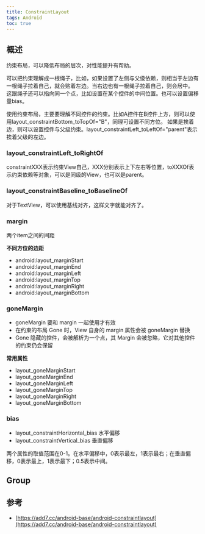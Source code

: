 ```yaml
---
title: ConstraintLayout
tags: Android
toc: true
---
```


## 概述

约束布局，可以降低布局的层次，对性能提升有帮助。

可以把约束理解成一根绳子，比如，如果设置了左侧与父级依赖，则相当于左边有一根绳子拉着自己，就会贴着左边。当右边也有一根绳子拉着自己，则会居中。
这跟绳子还可以指向同一个点，比如设置在某个控件的中间位置。也可以设置偏移量bias。

使用约束布局，主要要理解不同控件的约束。比如A控件在B控件上方，则可以使用layout_constraintBottom_toTopOf="B"，同理可设置不同方位。
如果是挨着边，则可以设置控件与父级约束。layout_constraintLeft_toLeftOf="parent"表示挨着父级的左边。

### layout_constraintLeft_toRightOf


constraintXXX表示约束View自己，XXX分别表示上下左右等位置，toXXXOf表示约束依赖等对象，可以是同级的View，也可以是parent。


### layout_constraintBaseline_toBaselineOf

对于TextView，可以使用基线对齐，这样文字就能对齐了。


### margin

两个item之间的间距

**不同方位的边距**

- android:layout_marginStart
- android:layout_marginEnd
- android:layout_marginLeft
- android:layout_marginTop
- android:layout_marginRight
- android:layout_marginBottom


### goneMargin


- goneMargin 要和 margin 一起使用才有效
- 在约束的布局 Gone 时，View 自身的 margin 属性会被 goneMargin 替换
- Gone 隐藏的控件，会被解析为一个点，其 Margin 会被忽略，它对其他控件的约束仍会保留

**常用属性**

- layout_goneMarginStart
- layout_goneMarginEnd
- layout_goneMarginLeft
- layout_goneMarginTop
- layout_goneMarginRight
- layout_goneMarginBottom

### bias



- layout_constraintHorizontal_bias 水平偏移
- layout_constraintVertical_bias 垂直偏移

两个属性的取值范围在0-1。在水平偏移中，0表示最左，1表示最右；在垂直偏移，0表示最上，1表示最下；0.5表示中间。


## Group

## 



## 参考

- [https://add7.cc/android-base/android-constraintlayout](https://add7.cc/android-base/android-constraintlayout)
